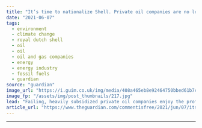 ```yaml
---
title: "It’s time to nationalize Shell. Private oil companies are no longer fit for purpose | Johanna Bozuwa and Olúfẹ́mi O Táíwò"
date: "2021-06-07"
tags: 
  - environment
  - climate change
  - royal dutch shell
  - oil
  - oil
  - oil and gas companies
  - energy
  - energy industry
  - fossil fuels
  - guardian
source: "guardian"
image_url: "https://i.guim.co.uk/img/media/408a465eb8e92464750bbed61b7c29307e2c4eb7/50_305_3439_2063/master/3439.jpg?width=460&quality=85&auto=format&fit=max&s=817ff631649b78813357d4dc5a11efd3"
image_fp: "/assets/img/post_thumbnails/217.jpg"
lead: "Failing, heavily subsidized private oil companies enjoy the profits of oil extraction while the rest of us pay in tax dollars, human rights abuses, and an unlivable climateIt has been a bad month for big oil. A Dutch court just ruled that Shell must ..."
article_url: "https://www.theguardian.com/commentisfree/2021/jun/07/its-time-to-nationalize-shell-private-oil-companies-are-no-longer-fit-for-purpose"
---
```


---
